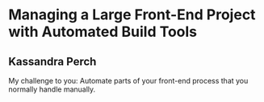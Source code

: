 Managing a Large Front-End Project with Automated Build Tools
=========

Kassandra Perch
---------

My challenge to you: Automate parts of your front-end process that you normally handle manually.